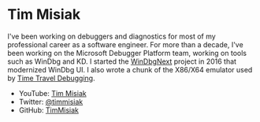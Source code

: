 # Tim Misiak

I've been working on debuggers and diagnostics for most of my professional career as a software engineer. For more than a decade, I've been working on the Microsoft Debugger Platform team, working on tools such as WinDbg and KD. I started the [WinDbgNext](https://aka.ms/windbgpreview) project in 2016 that modernized WinDbg UI. I also wrote a chunk of the X86/X64 emulator used by [Time Travel Debugging](https://aka.ms/ttd).

  * YouTube: [Tim Misiak](https://www.youtube.com/channel/UCyQ7p63-9V9PZJvgHLKgsaw)
  * Twitter: [@timmisiak](https://www.twitter.com/timmisiak)
  * GitHub: [TimMisiak](https://github.com/timmisiak)